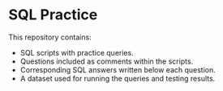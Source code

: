 # SQL Practice

This repository contains:

- SQL scripts with practice queries.  
- Questions included as comments within the scripts.  
- Corresponding SQL answers written below each question.  
- A dataset used for running the queries and testing results.  
